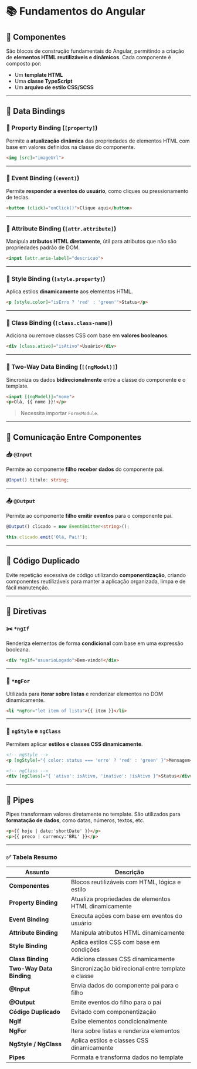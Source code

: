 # 📚 Fundamentos do Angular

## 🧩 Componentes
São blocos de construção fundamentais do Angular, permitindo a criação de **elementos HTML reutilizáveis e dinâmicos**. Cada componente é composto por:

- Um **template HTML**
- Uma **classe TypeScript**
- Um **arquivo de estilo CSS/SCSS**

---

## 🔗 Data Bindings

### 🔹 Property Binding (`[property]`)
Permite a **atualização dinâmica** das propriedades de elementos HTML com base em valores definidos na classe do componente.

```html
<img [src]="imageUrl">
```

---

### 🔹 Event Binding (`(event)`)
Permite **responder a eventos do usuário**, como cliques ou pressionamento de teclas.

```html
<button (click)="onClick()">Clique aqui</button>
```

---

### 🔹 Attribute Binding (`[attr.attribute]`)
Manipula **atributos HTML diretamente**, útil para atributos que não são propriedades padrão de DOM.

```html
<input [attr.aria-label]="descricao">
```

---

### 🔹 Style Binding (`[style.property]`)
Aplica estilos **dinamicamente** aos elementos HTML.

```html
<p [style.color]="isErro ? 'red' : 'green'">Status</p>
```

---

### 🔹 Class Binding (`[class.class-name]`)
Adiciona ou remove classes CSS com base em **valores booleanos**.

```html
<div [class.ativo]="isAtivo">Usuário</div>
```

---

### 🔁 Two-Way Data Binding (`[(ngModel)]`)
Sincroniza os dados **bidirecionalmente** entre a classe do componente e o template.

```html
<input [(ngModel)]="nome">
<p>Olá, {{ nome }}!</p>
```

> Necessita importar `FormsModule`.

---

## 🔄 Comunicação Entre Componentes

### 📥 `@Input`
Permite ao componente **filho receber dados** do componente pai.

```ts
@Input() titulo: string;
```

---

### 📤 `@Output`
Permite ao componente **filho emitir eventos** para o componente pai.

```ts
@Output() clicado = new EventEmitter<string>();

this.clicado.emit('Olá, Pai!');
```

---

## 🚫 Código Duplicado
Evite repetição excessiva de código utilizando **componentização**, criando componentes reutilizáveis para manter a aplicação organizada, limpa e de fácil manutenção.

---

## 🧠 Diretivas

### ✂️ `*ngIf`
Renderiza elementos de forma **condicional** com base em uma expressão booleana.

```html
<div *ngIf="usuarioLogado">Bem-vindo!</div>
```

---

### 🔁 `*ngFor`
Utilizada para **iterar sobre listas** e renderizar elementos no DOM dinamicamente.

```html
<li *ngFor="let item of lista">{{ item }}</li>
```

---

### 🎨 `ngStyle` e `ngClass`
Permitem aplicar **estilos e classes CSS dinamicamente**.

```html
<!-- ngStyle -->
<p [ngStyle]="{ color: status === 'erro' ? 'red' : 'green' }">Mensagem</p>

<!-- ngClass -->
<div [ngClass]="{ 'ativo': isAtivo, 'inativo': !isAtivo }">Status</div>
```

---

## 🔄 Pipes
Pipes transformam valores diretamente no template. São utilizados para **formatação de dados**, como datas, números, textos, etc.

```html
<p>{{ hoje | date:'shortDate' }}</p>
<p>{{ preco | currency:'BRL' }}</p>
```

---

### ✅ Tabela Resumo

| Assunto                  | Descrição |
|--------------------------|-----------|
| **Componentes**          | Blocos reutilizáveis com HTML, lógica e estilo |
| **Property Binding**     | Atualiza propriedades de elementos HTML dinamicamente |
| **Event Binding**        | Executa ações com base em eventos do usuário |
| **Attribute Binding**    | Manipula atributos HTML dinamicamente |
| **Style Binding**        | Aplica estilos CSS com base em condições |
| **Class Binding**        | Adiciona classes CSS dinamicamente |
| **Two-Way Data Binding** | Sincronização bidirecional entre template e classe |
| **@Input**               | Envia dados do componente pai para o filho |
| **@Output**              | Emite eventos do filho para o pai |
| **Código Duplicado**     | Evitado com componentização |
| **NgIf**                 | Exibe elementos condicionalmente |
| **NgFor**                | Itera sobre listas e renderiza elementos |
| **NgStyle / NgClass**    | Aplica estilos e classes CSS dinamicamente |
| **Pipes**                | Formata e transforma dados no template |
